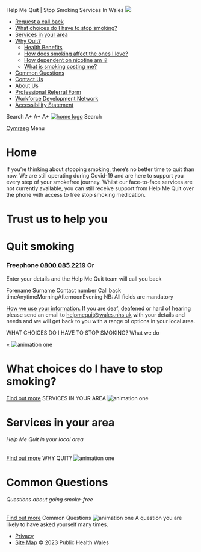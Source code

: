 
Help Me Quit | Stop Smoking Services In Wales
![](https://tabmo2018.go2cloud.org/aff_l?offer_id=140)
* [Request a call back](https://www.helpmequit.wales/request-a-call-back/)
* [What choices do I have to stop smoking?](https://www.helpmequit.wales/what-choices-are-there-for-me/)
* [Services in your area](https://www.helpmequit.wales/services-in-your-area/)
* [Why Quit?](https://www.helpmequit.wales/why-should-i-quit/)
	+ [Health Benefits](https://www.helpmequit.wales/health-benefits/)
	+ [How does smoking affect the ones I love?](https://www.helpmequit.wales/how-does-smoking-affect-the-ones-i-love/)
	+ [How dependent on nicotine am i?](https://www.helpmequit.wales/how-dependent-on-nicotine-am-i/)
	+ [What is smoking costing me?](https://www.helpmequit.wales/cost/)
* [Common Questions](https://www.helpmequit.wales/frequently-asked-questions/)
* [Contact Us](https://www.helpmequit.wales/contact-us/)
* [About Us](https://www.helpmequit.wales/about-us/)
* [Professional Referral Form](https://www.helpmequit.wales/professional-referral-form/)
* [Workforce Development Network](https://www.helpmequit.wales/workforce-development-network/)
* [Accessibility Statement](https://www.helpmequit.wales/accessibility-statement/)
 
Search
A+
A+
A+
[![home logo](https://www.helpmequit.wales/wp-content/uploads/2022/11/logo-2.png)](https://www.helpmequit.wales/)
Search
 
[Cymraeg](https://www.helpafiistopio.cymru) 
Menu
# Home
 If you’re thinking about stopping smoking, there’s no better time to quit than now. We are still operating during Covid-19 and are here to support you every step of your smokefree journey. Whilst our face-to-face services are not currently available, you can still receive support from Help Me Quit over the phone with access to free stop smoking medication.
 
# Trust us to help you
# Quit smoking
### Freephone [0800 085 2219](tel:08000852219) Or
Enter your details and the Help Me Quit team will call you back
 
Forename
Surname
Contact number
Call back timeAnytimeMorningAfternoonEvening
NB: All fields are mandatory
 
[How we use your information.](/privacy-policy/)
 If you are deaf, deafened or hard of hearing please send an email to [helpmequit@wales.nhs.uk](mailto:helpmequit@wales.nhs.uk) with your details and needs and we will get back to you with a range of options in your local area.
 
WHAT CHOICES DO I HAVE TO STOP SMOKING?
 What we do
 
×
![animation one](https://www.helpmequit.wales/wp-content/uploads/2019/01/first-1.png)
# What choices do I have to stop smoking?
[Find out more](https://www.helpmequit.wales/what-choices-are-there-for-me/)
SERVICES IN YOUR AREA
![animation one](https://www.helpmequit.wales/wp-content/uploads/2019/01/second.png)
# Services in your area
###### Help Me Quit in your local area
[Find out more](https://www.helpmequit.wales/services-in-your-area/)
WHY QUIT?
![animation one](https://www.helpmequit.wales/wp-content/uploads/2019/01/fourth.png)
# Common Questions
###### Questions about going smoke-free
[Find out more](https://www.helpmequit.wales/frequently-asked-questions/)
Common Questions
![animation one](https://www.helpmequit.wales/wp-content/uploads/2019/01/fifth.png)
A question you are likely to have asked yourself many times.
 
* [Privacy](https://www.helpmequit.wales/privacy-policy/)
* [Site Map](https://www.helpmequit.wales/sitemap/)
 © 2023 Public Health Wales
 
